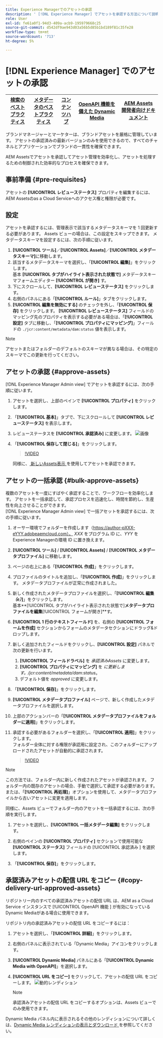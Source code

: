```yaml
---
title: Experience Managerでのアセットの承認
description: ' [!DNL Experience Manager] でアセットを承認する方法について説明します。'
role: User
exl-id: fe61a0f1-94d3-409a-acb9-195979668c25
source-git-commit: d542df9ae943d03a56b5d85b1bd189f81c35fe28
workflow-type: tm+mt
source-wordcount: '713'
ht-degree: 5%

---
```


# [!DNL Experience Manager] でのアセットの承認

| [検索のベストプラクティス](/help/assets/search-best-practices.md) | [メタデータのベストプラクティス](/help/assets/metadata-best-practices.md) | [コンテンツハブ](/help/assets/product-overview.md) | [OpenAPI 機能を備えた Dynamic Media](/help/assets/dynamic-media-open-apis-overview.md) | [AEM Assets 開発者向けドキュメント](https://developer.adobe.com/experience-cloud/experience-manager-apis/) |
| ------------- | --------------------------- |---------|----|-----|

ブランドマネージャーとマーケターは、ブランドアセットを厳格に管理しています。 アセットの承認済みの最新バージョンのみを使用できるので、すべてのチャネルとアプリケーションでブランドの一貫性を確保できます。

AEM Assetsでアセットを承認してアセット管理を効率化し、アセットを処理するための制御された効率的なプロセスを確保できます。

## 事前準備 {#pre-requisites}

アセットの **[!UICONTROL レビューステータス]** プロパティを編集するには、AEM Assetsのas a Cloud Serviceへのアクセス権と権限が必要です。

## 設定

アセットを承認するには、管理表示で該当するメタデータスキーマを 1 回更新する必要があります。 Assets ビューの場合は、この設定をスキップできます。 メタデータスキーマを設定するには、次の手順に従います。

1. **[!UICONTROL ツール]**／**[!UICONTROL Assets]**／**[!UICONTROL メタデータスキーマ]**&#x200B;に移動します。
1. 該当するメタデータスキーマを選択し、「**[!UICONTROL 編集]**」をクリックします。 <br> 基本 **[!UICONTROL タブがハイライト表示された状態で]** メタデータスキーマフォームエディター **[!UICONTROL が開き]** す。
1. 下にスクロールして、**[!UICONTROL レビューステータス]** をクリックします。
1. 右側のパネルにある「**[!UICONTROL ルール]**」タブをクリックします。
1. **[!UICONTROL 編集を無効にする]** のチェックを外し、「**[!UICONTROL 保存]** をクリックします。
**[!UICONTROL レビューステータス]** フィールドのマッピング先のプロパティを表示する必要がある場合は、「**[!UICONTROL 設定]** タブに移動し、「**[!UICONTROL プロパティにマッピング]**」フィールドの `./jcr:content/metadata/dam:status` 値を表示します。

>[!NOTE]
>
>アセットまたはフォルダーのデフォルトのスキーマが異なる場合は、その特定のスキーマでこの更新を行ってください。

## アセットの承認 {#approve-assets}

[!DNL Experience Manager Admin view] でアセットを承認するには、次の手順に従います。

1. アセットを選択し、上部のペインで **[!UICONTROL プロパティ]** をクリックします。
1. 「**[!UICONTROL 基本]**」タブで、下にスクロールして **[!UICONTROL レビューステータス]** を表示します。
1. レビューステータスを **[!UICONTROL 承認済み]** に変更します。
   ![画像](/help/assets/assets/approve-old-ui.png)
1. 「**[!UICONTROL 保存して閉じる]**」をクリックします。

   >[!VIDEO](https://video.tv.adobe.com/v/3427430)

   同様に、[ 新しいAssets表示 ](/help/assets/manage-organize-assets-view.md) を使用してアセットを承認できます。

## アセットの一括承認 {#bulk-approve-assets}

複数のアセットを一度にすばやく承認することで、ワークフローを効率化します。 アセットを一括承認して、承認プロセスを迅速化し、時間を節約し、生産性を向上させることができます。
<br>[!DNL Experience Manager Admin view] で一括アセットを承認するには、次の手順に従います。

1. オーサー環境でフォルダーを作成します（https://author-pXXX-eYYY.adobeaemcloud.com）。 _XXX_ をプログラム ID に、_YYY_ をExperience Managerの環境 ID に置き換えます。
1. **[!UICONTROL ツール]** / **[!UICONTROL Assets]** / **[!UICONTROL メタデータプロファイル]** に移動します。
1. ページの右上にある「**[!UICONTROL 作成]**」をクリックします。
1. プロファイルのタイトルを追加し、「**[!UICONTROL 作成]**」をクリックします。 メタデータプロファイルが正常に作成されました。
1. 新しく作成されたメタデータプロファイルを選択し、「**[!UICONTROL 編集 _（e）_]**」をクリックします。 <br> 基本&#x200B;**[!UICONTROL タブがハイライト表示された状態で]**メタデータプロファイルを編集&#x200B;**[!UICONTROL フォームが開き]**す。
1. **[!UICONTROL 1 行のテキストフィールド]** を、右側の **[!UICONTROL フォームを作成]** セクションからフォームのメタデータセクションにドラッグ&amp;ドロップします。
1. 新しく追加されたフィールドをクリックし、**[!UICONTROL 設定]** パネルで次の更新を行います。
   1. **[!UICONTROL フィールドラベル]** を _承認済みAssets_ に変更します。
   1. **[!UICONTROL プロパティにマッピング]** を _に更新します。/jcr:content/metadata/dam:status_。
   1. デフォルト値を _approved_ に変更します。

1. 「**[!UICONTROL 保存]**」をクリックします。
1. **[!UICONTROL メタデータプロファイル]** ページで、新しく作成したメタデータプロファイルを選択します。
1. 上部のアクションバーの「**[!UICONTROL メタデータプロファイルをフォルダーに適用]**」をクリックします。
1. 承認する必要があるフォルダーを選択し、「**[!UICONTROL 適用]**」をクリックします。
   <br> フォルダー全体に対する権限が承認用に設定され、このフォルダーにアップロードされたアセットが自動的に承認されます。

   >[!VIDEO](https://video.tv.adobe.com/v/3427431)

>[!NOTE]
> 
>この方法では、フォルダー内に新しく作成されたアセットが承認されます。 フォルダー内の既存のアセットの場合、手動で選択して承認する必要があります。 <br> または、「**[!UICONTROL 再処理]**」オプションを使用して、メタデータプロファイルから古いアセットに変更を適用します。

同様に、Assets ビューでフォルダー内のアセットを一括承認するには、次の手順を実行します。

1. アセットを選択し、**[!UICONTROL 一括メタデータ編集]** をクリックします。

1. 右側のペインの **[!UICONTROL プロパティ]** セクションで使用可能な **[!UICONTROL ステータス]** フィールドの [!UICONTROL  承認済み ] を選択します。

1. 「**[!UICONTROL 保存]**」をクリックします。

## 承認済みアセットの配信 URL をコピー {#copy-delivery-url-approved-assets}

リポジトリー内のすべての承認済みアセットの配信 URL は、AEM as a Cloud Service インスタンスで [!UICONTROL OpenAPI 機能 ] が有効になっているDynamic Mediaがある場合に使用できます。

リポジトリ内の承認済みアセットの配信 URL をコピーするには：

1. アセットを選択し、「**[!UICONTROL 詳細]**」をクリックします。

1. 右側のパネルに表示されている「Dynamic Media」アイコンをクリックします。

1. **[!UICONTROL Dynamic Media]** パネルにある「**[!UICONTROL Dynamic Media with OpenAPI]**」を選択します。

1. **[!UICONTROL URL をコピー]** をクリックして、アセットの配信 URL をコピーします。
   ![ 動的レンディション ](/help/assets/assets/dm-with-openapi-non-image-assets.png)

   >[!NOTE]
   >
   >承認済みアセットの配信 URL をコピーするオプションは、Assets ビューでのみ使用できます。

Dynamic Media パネル内に表示されるその他のレンディションについて詳しくは、[Dynamic Media レンディションの表示とダウンロード ](/help/assets/renditions.md#view-download-dm-renditions) を参照してください。
